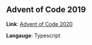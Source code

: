 ## Advent of Code 2019

**Link**: [Advent of Code 2020](https://adventofcode.com/2020)

**Langauge**: Typescript

